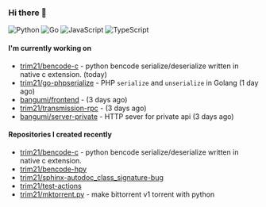 ### Hi there 👋

![Python](https://img.shields.io/badge/python-3670A0?style=for-the-badge&logo=python&logoColor=ffdd54)
![Go](https://img.shields.io/badge/go-%2300ADD8.svg?style=for-the-badge&logo=go&logoColor=white)
![JavaScript](https://img.shields.io/badge/javascript-%23323330.svg?style=for-the-badge&logo=javascript&logoColor=%23F7DF1E)
![TypeScript](https://img.shields.io/badge/typescript-%23007ACC.svg?style=for-the-badge&logo=typescript&logoColor=white)

#### I'm currently working on

- [trim21/bencode-c](https://github.com/trim21/bencode-c) - python bencode serialize/deserialize written in native c extension. (today)
- [trim21/go-phpserialize](https://github.com/trim21/go-phpserialize) - PHP `serialize` and `unserialize` in Golang (1 day ago)
- [bangumi/frontend](https://github.com/bangumi/frontend) -  (3 days ago)
- [trim21/transmission-rpc](https://github.com/trim21/transmission-rpc) -  (3 days ago)
- [bangumi/server-private](https://github.com/bangumi/server-private) - HTTP sever for private api (3 days ago)

#### Repositories I created recently

- [trim21/bencode-c](https://github.com/trim21/bencode-c) - python bencode serialize/deserialize written in native c extension.
- [trim21/bencode-hpy](https://github.com/trim21/bencode-hpy)
- [trim21/sphinx-autodoc_class_signature-bug](https://github.com/trim21/sphinx-autodoc_class_signature-bug)
- [trim21/test-actions](https://github.com/trim21/test-actions)
- [trim21/mktorrent.py](https://github.com/trim21/mktorrent.py) - make bittorrent v1 torrent with python
